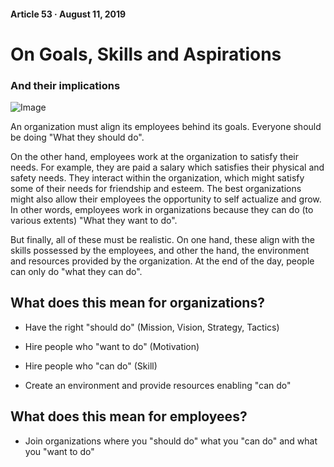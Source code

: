 #### Article 53 · August 11, 2019

# On Goals, Skills and Aspirations

### And their implications

![Image](https://cdn-images-1.medium.com/max/800/1*pGoDmUMZxMSBYEVPst19yA.png)

An organization must align its employees behind its goals. Everyone should be doing "What they should do".

On the other hand, employees work at the organization to satisfy their needs. For example, they are paid a salary which satisfies their physical and safety needs. They interact within the organization, which might satisfy some of their needs for friendship and esteem. The best organizations might also allow their employees the opportunity to self actualize and grow. In other words, employees work in organizations because they can do (to various extents) "What they want to do".

But finally, all of these must be realistic. On one hand, these align with the skills possessed by the employees, and other the hand, the environment and resources provided by the organization. At the end of the day, people can only do "what they can do".

## What does this mean for organizations?

* Have the right "should do" (Mission, Vision, Strategy, Tactics)

* Hire people who "want to do" (Motivation)

* Hire people who "can do" (Skill)

* Create an environment and provide resources enabling "can do"

## What does this mean for employees?

* Join organizations where you "should do" what you "can do" and what you "want to do"